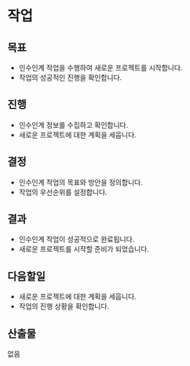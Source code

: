 # 작업
## 목표
- 인수인계 작업을 수행하여 새로운 프로젝트를 시작합니다.
- 작업의 성공적인 진행을 확인합니다.

## 진행
- 인수인계 정보를 수집하고 확인합니다.
- 새로운 프로젝트에 대한 계획을 세웁니다.

## 결정
- 인수인계 작업의 목표와 방안을 정의합니다.
- 작업의 우선순위를 설정합니다.

## 결과
- 인수인계 작업이 성공적으로 완료됩니다.
- 새로운 프로젝트를 시작할 준비가 되었습니다.

## 다음할일
- 새로운 프로젝트에 대한 계획을 세웁니다.
- 작업의 진행 상황을 확인합니다.

## 산출물
없음